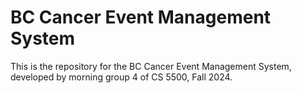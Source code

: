 # BC Cancer Event Management System

This is the repository for the BC Cancer Event Management System, developed by morning group 4 of CS 5500, Fall 2024.